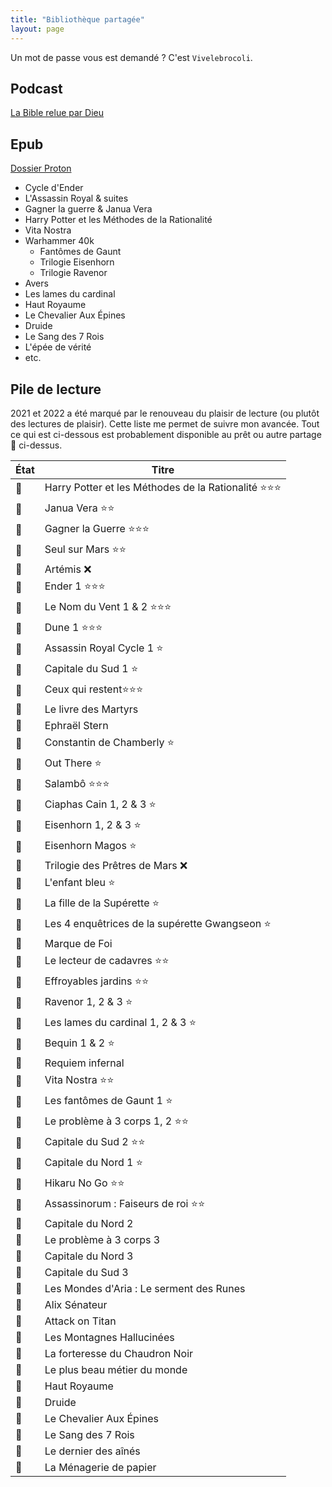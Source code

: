 ```yaml
---
title: "Bibliothèque partagée"
layout: page
---
```


Un mot de passe vous est demandé ? C'est `Vivelebrocoli`.

## Podcast

[La Bible relue par Dieu](https://drive.proton.me/urls/KPQH3SF69W#t6MjcUxgsenh)

## Epub

[Dossier Proton](https://drive.proton.me/urls/HVD02GVTVR#RN1gy6yDMbaQ)

- Cycle d'Ender
- L'Assassin Royal & suites
- Gagner la guerre & Janua Vera
- Harry Potter et les Méthodes de la Rationalité
- Vita Nostra
- Warhammer 40k
  - Fantômes de Gaunt
  - Trilogie Eisenhorn
  - Trilogie Ravenor
- Avers
- Les lames du cardinal
- Haut Royaume
- Le Chevalier Aux Épines 
- Druide
- Le Sang des 7 Rois
- L'épée de vérité 
- etc.

## Pile de lecture
2021 et 2022 a été marqué par le renouveau du plaisir de lecture (ou plutôt des lectures de plaisir). Cette liste me permet de suivre mon avancée. Tout ce qui est ci-dessous est probablement disponible au prêt ou autre partage 🏴 ci-dessus.

État | Titre
---|---
📗 | Harry Potter et les Méthodes de la Rationalité ⭐⭐⭐
📗 | Janua Vera ⭐⭐
📗 | Gagner la Guerre ⭐⭐⭐
📗 | Seul sur Mars ⭐⭐
📗 | Artémis ❌
📗 | Ender 1 ⭐⭐⭐
📗 | Le Nom du Vent 1 & 2 ⭐⭐⭐
📗 | Dune 1 ⭐⭐⭐
📗 | Assassin Royal Cycle 1 ⭐
📗 | Capitale du Sud 1 ⭐
📗 | Ceux qui restent⭐⭐⭐ 
📗 | Le livre des Martyrs
📗 | Ephraël Stern
📗 | Constantin de Chamberly ⭐
📗 | Out There ⭐
📗 | Salambô ⭐⭐⭐
📗 | Ciaphas Cain 1, 2 & 3 ⭐
📗 | Eisenhorn 1, 2 & 3 ⭐
📗 | Eisenhorn Magos ⭐
📗 | Trilogie des Prêtres de Mars ❌
📗 | L'enfant bleu ⭐
📗 | La fille de la Supérette ⭐
📗 | Les 4 enquêtrices de la supérette Gwangseon ⭐
📗 | Marque de Foi
📗 | Le lecteur de cadavres ⭐⭐
📗 | Effroyables jardins ⭐⭐
📗 | Ravenor 1, 2 & 3 ⭐
📗 | Les lames du cardinal 1, 2 & 3 ⭐
📗 | Bequin 1 & 2 ⭐
📗 | Requiem infernal
📗 | Vita Nostra ⭐⭐
📗 | Les fantômes de Gaunt 1 ⭐
📗 | Le problème à 3 corps 1, 2 ⭐⭐
📗 | Capitale du Sud 2 ⭐⭐
📗 | Capitale du Nord 1 ⭐
📗 | Hikaru No Go ⭐⭐
📗 | Assassinorum : Faiseurs de roi ⭐⭐
📖 | Capitale du Nord 2
📕 | Le problème à 3 corps 3
📕 | Capitale du Nord 3
📕 | Capitale du Sud 3
📕 | Les Mondes d'Aria : Le serment des Runes
📕 | Alix Sénateur
📕 | Attack on Titan
📕 | Les Montagnes Hallucinées
📕 | La forteresse du Chaudron Noir
📕 | Le plus beau métier du monde
📕 | Haut Royaume
📕 | Druide
📕 | Le Chevalier Aux Épines
📕 | Le Sang des 7 Rois
📕 | Le dernier des aînés
📕 | La Ménagerie de papier
